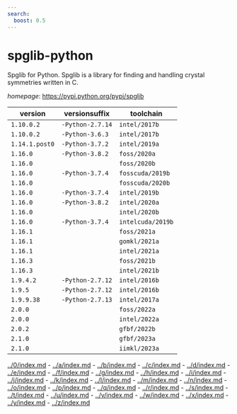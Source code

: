 ```yaml
---
search:
  boost: 0.5
---
```

# spglib-python

Spglib for Python. Spglib is a library for finding and handling crystal symmetries written in C.

*homepage*: <https://pypi.python.org/pypi/spglib>

version | versionsuffix | toolchain
--------|---------------|----------
``1.10.0.2`` | ``-Python-2.7.14`` | ``intel/2017b``
``1.10.0.2`` | ``-Python-3.6.3`` | ``intel/2017b``
``1.14.1.post0`` | ``-Python-3.7.2`` | ``intel/2019a``
``1.16.0`` | ``-Python-3.8.2`` | ``foss/2020a``
``1.16.0`` |  | ``foss/2020b``
``1.16.0`` | ``-Python-3.7.4`` | ``fosscuda/2019b``
``1.16.0`` |  | ``fosscuda/2020b``
``1.16.0`` | ``-Python-3.7.4`` | ``intel/2019b``
``1.16.0`` | ``-Python-3.8.2`` | ``intel/2020a``
``1.16.0`` |  | ``intel/2020b``
``1.16.0`` | ``-Python-3.7.4`` | ``intelcuda/2019b``
``1.16.1`` |  | ``foss/2021a``
``1.16.1`` |  | ``gomkl/2021a``
``1.16.1`` |  | ``intel/2021a``
``1.16.3`` |  | ``foss/2021b``
``1.16.3`` |  | ``intel/2021b``
``1.9.4.2`` | ``-Python-2.7.12`` | ``intel/2016b``
``1.9.5`` | ``-Python-2.7.12`` | ``intel/2016b``
``1.9.9.38`` | ``-Python-2.7.13`` | ``intel/2017a``
``2.0.0`` |  | ``foss/2022a``
``2.0.0`` |  | ``intel/2022a``
``2.0.2`` |  | ``gfbf/2022b``
``2.1.0`` |  | ``gfbf/2023a``
``2.1.0`` |  | ``iimkl/2023a``

[../0/index.md](0) - [../a/index.md](a) - [../b/index.md](b) - [../c/index.md](c) - [../d/index.md](d) - [../e/index.md](e) - [../f/index.md](f) - [../g/index.md](g) - [../h/index.md](h) - [../i/index.md](i) - [../j/index.md](j) - [../k/index.md](k) - [../l/index.md](l) - [../m/index.md](m) - [../n/index.md](n) - [../o/index.md](o) - [../p/index.md](p) - [../q/index.md](q) - [../r/index.md](r) - [../s/index.md](s) - [../t/index.md](t) - [../u/index.md](u) - [../v/index.md](v) - [../w/index.md](w) - [../x/index.md](x) - [../y/index.md](y) - [../z/index.md](z)

